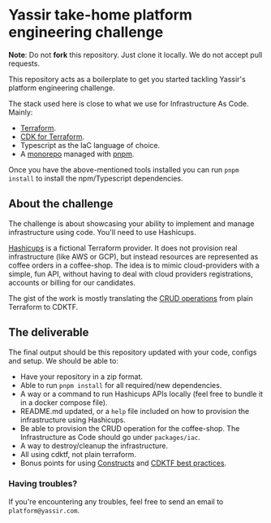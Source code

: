 # Yassir take-home platform engineering challenge

**Note**: Do not **fork** this repository. Just clone it locally. We do not accept pull requests.

This repository acts as a boilerplate to get you started tackling Yassir's platform engineering challenge.

The stack used here is close to what we use for Infrastructure As Code. Mainly:

- [Terraform](https://developer.hashicorp.com/terraform/tutorials/aws-get-started/install-cli).
- [CDK for Terraform](https://developer.hashicorp.com/terraform/tutorials/cdktf/cdktf-install).
- Typescript as the IaC language of choice.
- A [monorepo](https://monorepo.tools/) managed with [pnpm](https://pnpm.io/).

Once you have the above-mentioned tools installed you can run `pnpm install` to install the npm/Typescript dependencies.

## About the challenge
The challenge is about showcasing your ability to implement and manage infrastructure using code. You'll need to use Hashicups.

[Hashicups](https://registry.terraform.io/providers/hashicorp/hashicups/latest/docs) is a fictional Terraform provider. It does not provision real infrastructure (like AWS or GCP), but instead resources are represented as coffee
orders in a coffee-shop. The idea is to mimic cloud-providers with a simple, fun API, without having to deal with cloud providers registrations, accounts or billing for our candidates.

The gist of the work is mostly translating the [CRUD operations](https://developer.hashicorp.com/terraform/tutorials/providers/provider-use) from plain Terraform to CDKTF.


## The deliverable
The final output should be this repository updated with your code, configs and setup. We should be able to:
- Have your repository in a zip format.
- Able to run `pnpm install` for all required/new dependencies.
- A way or a command to run Hashicups APIs locally (feel free to bundle it in a docker compose file).
- README.md updated, or a `help` file included on how to provision the infrastructure using Hashicups.
- Be able to provision the CRUD operation for the coffee-shop. The Infrastructure as Code should go under `packages/iac`.
- A way to destroy/cleanup the infrastructure.
- All using cdktf, not plain terraform.
- Bonus points for using [Constructs](https://developer.hashicorp.com/terraform/cdktf/concepts/constructs) and [CDKTF best practices](https://developer.hashicorp.com/terraform/cdktf/create-and-deploy/best-practices).

### Having troubles?
If you're encountering any troubles, feel free to send an email to `platform@yassir.com`.
